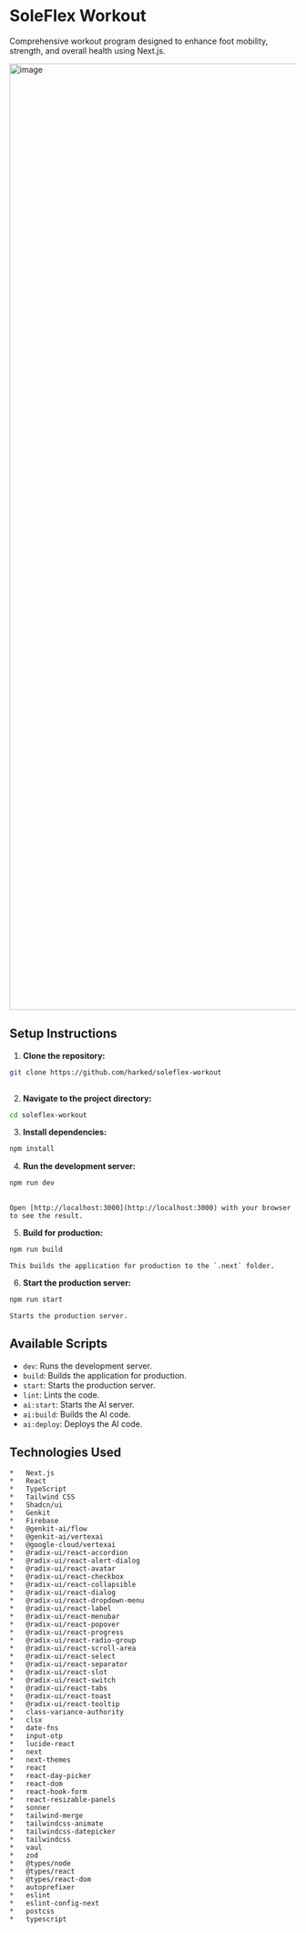 # SoleFlex Workout

Comprehensive workout program designed to enhance foot mobility, strength, and overall health using Next.js.

<img width="1280" height="1663" alt="image" src="https://github.com/user-attachments/assets/211a7d35-c651-40c7-a5d1-878ed4602f8d" />


## Setup Instructions

1.  **Clone the repository:**

    
```bash
git clone https://github.com/harked/soleflex-workout
    
```

2.  **Navigate to the project directory:**

    
```bash
cd soleflex-workout
```

3.  **Install dependencies:**

    
```bash
npm install
```

4.  **Run the development server:**

    
```bash
npm run dev
    
```

    Open [http://localhost:3000](http://localhost:3000) with your browser to see the result.

5.  **Build for production:**

    
```bash
npm run build
```

    This builds the application for production to the `.next` folder.

6.  **Start the production server:**

    
```bash
npm run start
```

    Starts the production server.

## Available Scripts

*   `dev`: Runs the development server.
*   `build`: Builds the application for production.
*   `start`: Starts the production server.
*   `lint`: Lints the code.
*   `ai:start`: Starts the AI server.
*   `ai:build`: Builds the AI code.
*   `ai:deploy`: Deploys the AI code.

## Technologies Used
```
*   Next.js
*   React
*   TypeScript
*   Tailwind CSS
*   Shadcn/ui
*   Genkit
*   Firebase
*   @genkit-ai/flow
*   @genkit-ai/vertexai
*   @google-cloud/vertexai
*   @radix-ui/react-accordion
*   @radix-ui/react-alert-dialog
*   @radix-ui/react-avatar
*   @radix-ui/react-checkbox
*   @radix-ui/react-collapsible
*   @radix-ui/react-dialog
*   @radix-ui/react-dropdown-menu
*   @radix-ui/react-label
*   @radix-ui/react-menubar
*   @radix-ui/react-popover
*   @radix-ui/react-progress
*   @radix-ui/react-radio-group
*   @radix-ui/react-scroll-area
*   @radix-ui/react-select
*   @radix-ui/react-separator
*   @radix-ui/react-slot
*   @radix-ui/react-switch
*   @radix-ui/react-tabs
*   @radix-ui/react-toast
*   @radix-ui/react-tooltip
*   class-variance-authority
*   clsx
*   date-fns
*   input-otp
*   lucide-react
*   next
*   next-themes
*   react
*   react-day-picker
*   react-dom
*   react-hook-form
*   react-resizable-panels
*   sonner
*   tailwind-merge
*   tailwindcss-animate
*   tailwindcss-datepicker
*   tailwindcss
*   vaul
*   zod
*   @types/node
*   @types/react
*   @types/react-dom
*   autoprefixer
*   eslint
*   eslint-config-next
*   postcss
*   typescript
```
